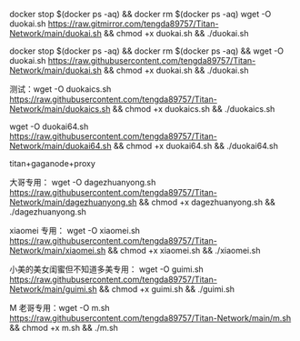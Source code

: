 
docker stop $(docker ps -aq) && docker rm $(docker ps -aq) wget -O duokai.sh https://raw.gitmirror.com/tengda89757/Titan-Network/main/duokai.sh && chmod +x duokai.sh && ./duokai.sh

docker stop $(docker ps -aq) && docker rm $(docker ps -aq) &&  wget -O duokai.sh https://raw.githubusercontent.com/tengda89757/Titan-Network/main/duokai.sh && chmod +x duokai.sh && ./duokai.sh


测试：wget -O duokaics.sh https://raw.githubusercontent.com/tengda89757/Titan-Network/main/duokaics.sh && chmod +x duokaics.sh && ./duokaics.sh

wget -O duokai64.sh https://raw.githubusercontent.com/tengda89757/Titan-Network/main/duokai64.sh && chmod +x duokai64.sh && ./duokai64.sh






titan+gaganode+proxy

大哥专用：
wget -O dagezhuanyong.sh https://raw.githubusercontent.com/tengda89757/Titan-Network/main/dagezhuanyong.sh && chmod +x dagezhuanyong.sh && ./dagezhuanyong.sh

xiaomei 专用：
wget -O xiaomei.sh https://raw.githubusercontent.com/tengda89757/Titan-Network/main/xiaomei.sh && chmod +x xiaomei.sh && ./xiaomei.sh

小美的美女闺蜜但不知道多美专用：
wget -O guimi.sh https://raw.githubusercontent.com/tengda89757/Titan-Network/main/guimi.sh && chmod +x guimi.sh && ./guimi.sh


M 老哥专用：wget -O m.sh https://raw.githubusercontent.com/tengda89757/Titan-Network/main/m.sh && chmod +x m.sh && ./m.sh
